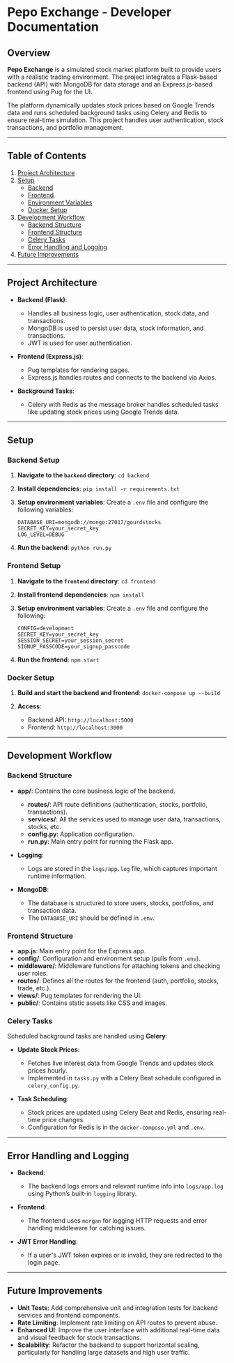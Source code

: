 # Pepo Exchange - Developer Documentation

## Overview

**Pepo Exchange** is a simulated stock market platform built to provide users with a realistic trading environment. The project integrates a Flask-based backend (API) with MongoDB for data storage and an Express.js-based frontend using Pug for the UI.

The platform dynamically updates stock prices based on Google Trends data and runs scheduled background tasks using Celery and Redis to ensure real-time simulation. This project handles user authentication, stock transactions, and portfolio management.

---

## Table of Contents

1. [Project Architecture](#project-architecture)
2. [Setup](#setup)
    - [Backend](#backend-setup)
    - [Frontend](#frontend-setup)
    - [Environment Variables](#environment-variables)
    - [Docker Setup](#docker-setup)
3. [Development Workflow](#development-workflow)
    - [Backend Structure](#backend-structure)
    - [Frontend Structure](#frontend-structure)
    - [Celery Tasks](#celery-tasks)
    - [Error Handling and Logging](#error-handling-and-logging)
4. [Future Improvements](#future-improvements)

---

## Project Architecture

- **Backend (Flask)**:
  - Handles all business logic, user authentication, stock data, and transactions.
  - MongoDB is used to persist user data, stock information, and transactions.
  - JWT is used for user authentication.
  
- **Frontend (Express.js)**:
  - Pug templates for rendering pages.
  - Express.js handles routes and connects to the backend via Axios.
  
- **Background Tasks**:
  - Celery with Redis as the message broker handles scheduled tasks like updating stock prices using Google Trends data.

---

## Setup

### Backend Setup

1. **Navigate to the `backend` directory**:
   ` cd backend `

2. **Install dependencies**:
   ` pip install -r requirements.txt `

3. **Setup environment variables**:
   Create a `.env` file and configure the following variables:
   ``` env
   DATABASE_URI=mongodb://mongo:27017/gourdstocks
   SECRET_KEY=your_secret_key
   LOG_LEVEL=DEBUG
   ```

4. **Run the backend**:
   ` python run.py `

### Frontend Setup

1. **Navigate to the `frontend` directory**:
   ` cd frontend `

2. **Install frontend dependencies**:
   ` npm install `

3. **Setup environment variables**:
   Create a `.env` file and configure the following:
   ``` env
   CONFIG=development
   SECRET_KEY=your_secret_key
   SESSION_SECRET=your_session_secret
   SIGNUP_PASSCODE=your_signup_passcode
   ```

4. **Run the frontend**:
   ` npm start `

### Docker Setup

1. **Build and start the backend and frontend**:
   ` docker-compose up --build `

2. **Access**:
   - Backend API: ` http://localhost:5000 `
   - Frontend: ` http://localhost:3000 `

---

## Development Workflow

### Backend Structure

- **app/**: Contains the core business logic of the backend.
  - **routes/**: API route definitions (authentication, stocks, portfolio, transactions).
  - **services/**: All the services used to manage user data, transactions, stocks, etc.
  - **config.py**: Application configuration.
  - **run.py**: Main entry point for running the Flask app.

- **Logging**:
  - Logs are stored in the `logs/app.log` file, which captures important runtime information.

- **MongoDB**:
  - The database is structured to store users, stocks, portfolios, and transaction data.
  - The `DATABASE_URI` should be defined in `.env`.

### Frontend Structure

- **app.js**: Main entry point for the Express app.
- **config/**: Configuration and environment setup (pulls from `.env`).
- **middleware/**: Middleware functions for attaching tokens and checking user roles.
- **routes/**: Defines all the routes for the frontend (auth, portfolio, stocks, trade, etc.).
- **views/**: Pug templates for rendering the UI.
- **public/**: Contains static assets like CSS and images.

### Celery Tasks

Scheduled background tasks are handled using **Celery**:

- **Update Stock Prices**:
  - Fetches live interest data from Google Trends and updates stock prices hourly.
  - Implemented in `tasks.py` with a Celery Beat schedule configured in `celery_config.py`.
  
- **Task Scheduling**:
  - Stock prices are updated using Celery Beat and Redis, ensuring real-time price changes.
  - Configuration for Redis is in the `docker-compose.yml` and `.env`.

---

## Error Handling and Logging

- **Backend**:
  - The backend logs errors and relevant runtime info into `logs/app.log` using Python’s built-in `logging` library.

- **Frontend**:
  - The frontend uses `morgan` for logging HTTP requests and error handling middleware for catching issues.

- **JWT Error Handling**:
  - If a user's JWT token expires or is invalid, they are redirected to the login page.

---

## Future Improvements

- **Unit Tests**: Add comprehensive unit and integration tests for backend services and frontend components.
- **Rate Limiting**: Implement rate limiting on API routes to prevent abuse.
- **Enhanced UI**: Improve the user interface with additional real-time data and visual feedback for stock transactions.
- **Scalability**: Refactor the backend to support horizontal scaling, particularly for handling large datasets and high user traffic.
